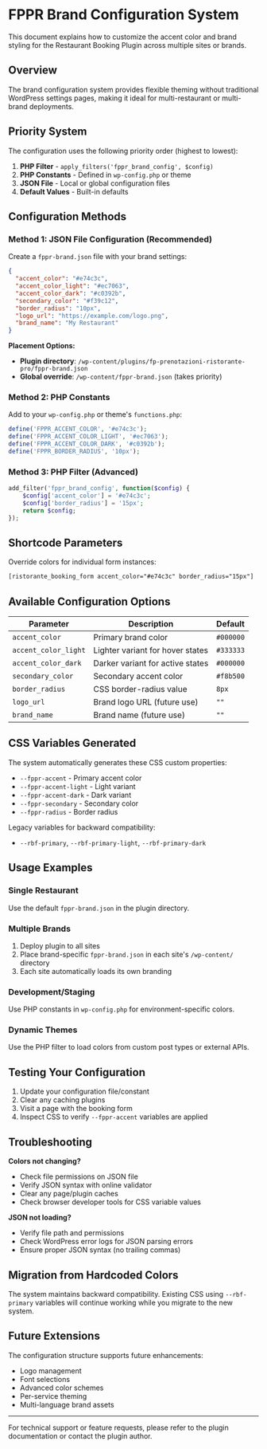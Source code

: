 # FPPR Brand Configuration System

This document explains how to customize the accent color and brand styling for the Restaurant Booking Plugin across multiple sites or brands.

## Overview

The brand configuration system provides flexible theming without traditional WordPress settings pages, making it ideal for multi-restaurant or multi-brand deployments.

## Priority System

The configuration uses the following priority order (highest to lowest):

1. **PHP Filter** - `apply_filters('fppr_brand_config', $config)`
2. **PHP Constants** - Defined in `wp-config.php` or theme
3. **JSON File** - Local or global configuration files
4. **Default Values** - Built-in defaults

## Configuration Methods

### Method 1: JSON File Configuration (Recommended)

Create a `fppr-brand.json` file with your brand settings:

```json
{
  "accent_color": "#e74c3c",
  "accent_color_light": "#ec7063", 
  "accent_color_dark": "#c0392b",
  "secondary_color": "#f39c12",
  "border_radius": "10px",
  "logo_url": "https://example.com/logo.png",
  "brand_name": "My Restaurant"
}
```

**Placement Options:**
- **Plugin directory**: `/wp-content/plugins/fp-prenotazioni-ristorante-pro/fppr-brand.json`
- **Global override**: `/wp-content/fppr-brand.json` (takes priority)

### Method 2: PHP Constants

Add to your `wp-config.php` or theme's `functions.php`:

```php
define('FPPR_ACCENT_COLOR', '#e74c3c');
define('FPPR_ACCENT_COLOR_LIGHT', '#ec7063');
define('FPPR_ACCENT_COLOR_DARK', '#c0392b');
define('FPPR_BORDER_RADIUS', '10px');
```

### Method 3: PHP Filter (Advanced)

```php
add_filter('fppr_brand_config', function($config) {
    $config['accent_color'] = '#e74c3c';
    $config['border_radius'] = '15px';
    return $config;
});
```

## Shortcode Parameters

Override colors for individual form instances:

```html
[ristorante_booking_form accent_color="#e74c3c" border_radius="15px"]
```

## Available Configuration Options

| Parameter | Description | Default |
|-----------|-------------|---------|
| `accent_color` | Primary brand color | `#000000` |
| `accent_color_light` | Lighter variant for hover states | `#333333` |
| `accent_color_dark` | Darker variant for active states | `#000000` |
| `secondary_color` | Secondary accent color | `#f8b500` |
| `border_radius` | CSS border-radius value | `8px` |
| `logo_url` | Brand logo URL (future use) | `""` |
| `brand_name` | Brand name (future use) | `""` |

## CSS Variables Generated

The system automatically generates these CSS custom properties:

- `--fppr-accent` - Primary accent color
- `--fppr-accent-light` - Light variant 
- `--fppr-accent-dark` - Dark variant
- `--fppr-secondary` - Secondary color
- `--fppr-radius` - Border radius

Legacy variables for backward compatibility:
- `--rbf-primary`, `--rbf-primary-light`, `--rbf-primary-dark`

## Usage Examples

### Single Restaurant
Use the default `fppr-brand.json` in the plugin directory.

### Multiple Brands
1. Deploy plugin to all sites
2. Place brand-specific `fppr-brand.json` in each site's `/wp-content/` directory
3. Each site automatically loads its own branding

### Development/Staging
Use PHP constants in `wp-config.php` for environment-specific colors.

### Dynamic Themes
Use the PHP filter to load colors from custom post types or external APIs.

## Testing Your Configuration

1. Update your configuration file/constant
2. Clear any caching plugins
3. Visit a page with the booking form
4. Inspect CSS to verify `--fppr-accent` variables are applied

## Troubleshooting

**Colors not changing?**
- Check file permissions on JSON file
- Verify JSON syntax with online validator
- Clear any page/plugin caches
- Check browser developer tools for CSS variable values

**JSON not loading?**
- Verify file path and permissions
- Check WordPress error logs for JSON parsing errors
- Ensure proper JSON syntax (no trailing commas)

## Migration from Hardcoded Colors

The system maintains backward compatibility. Existing CSS using `--rbf-primary` variables will continue working while you migrate to the new system.

## Future Extensions

The configuration structure supports future enhancements:
- Logo management
- Font selections  
- Advanced color schemes
- Per-service theming
- Multi-language brand assets

---

For technical support or feature requests, please refer to the plugin documentation or contact the plugin author.